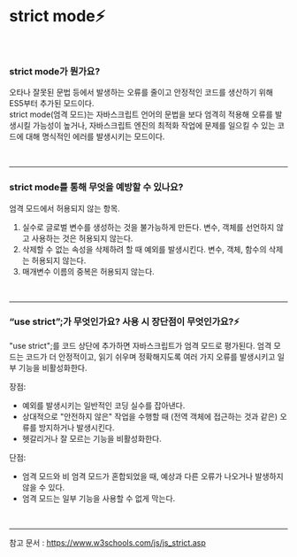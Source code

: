 # strict mode⚡️

<br/>

### strict mode가 뭔가요?

오타나 잘못된 문법 등에서 발생하는 오류를 줄이고 안정적인 코드를 생산하기 위해 ES5부터 추가된 모드이다.  
strict mode(엄격 모드)는 자바스크립트 언어의 문법을 보다 엄격히 적용해 오류를 발생시킬 가능성이 높거나, 자바스크립트 엔진의 최적화 작업에 문제를 일으킬 수 있는 코드에 대해 명식적인 에러를 발생시키는 모드이다.

<br/>

---

### strict mode를 통해 무엇을 예방할 수 있나요?

엄격 모드에서 허용되지 않는 항목.

1. 실수로 글로벌 변수를 생성하는 것을 불가능하게 만든다. 변수, 객체를 선언하지 않고 사용하는 것은 허용되지 않는다.
2. 삭제할 수 없는 속성을 삭제하려 할 때 예외를 발생시킨다. 변수, 객체, 함수의 삭제는 허용되지 않는다.
3. 매개변수 이름의 중복은 허용되지 않는다.

<br/>

---

### “use strict”;가 무엇인가요? 사용 시 장단점이 무엇인가요?⚡️

"use strict";를 코드 상단에 추가하면 자바스크립트가 엄격 모드로 평가된다. 엄격 모드는 코드가 더 안정적이고, 읽기 쉬우며 정확해지도록 여러 가지 오류를 발생시키고 일부 기능을 비활성화한다.

장점:

- 예외를 발생시키는 일반적인 코딩 실수를 잡아낸다.
- 상대적으로 "안전하지 않은" 작업을 수행할 때 (전역 객체에 접근하는 것과 같은) 오류를 방지하거나 발생시킨다.
- 헷갈리거나 잘 모르는 기능을 비활성화한다.

단점:

- 엄격 모드와 비 엄격 모드가 혼합되었을 때, 예상과 다른 오류가 나오거나 발생하지 않을 수 있다.
- 엄격 모드는 일부 기능을 사용할 수 없게 막는다.

<br/>

---

참고 문서 : https://www.w3schools.com/js/js_strict.asp
